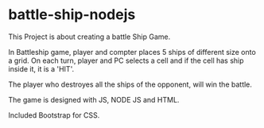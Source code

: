 # battle-ship-nodejs

This Project is about creating a battle Ship Game.

In Battleship game, player and compter places 5 ships of different size onto a grid. 
On each turn, player and PC selects a cell and if the cell has ship inside it, it is a 'HIT'.

The player who destroyes all the ships of the opponent, will win the battle. 

The game is designed with JS, NODE JS and HTML. 

Included Bootstrap for CSS. 
